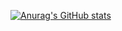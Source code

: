 [![Anurag's GitHub stats](https://github-readme-stats.vercel.app/api?username=Chosen-1st&count_private=true&show_icons=true&theme=tokyonight)](https://GitHub.com/Chosen-1st)
